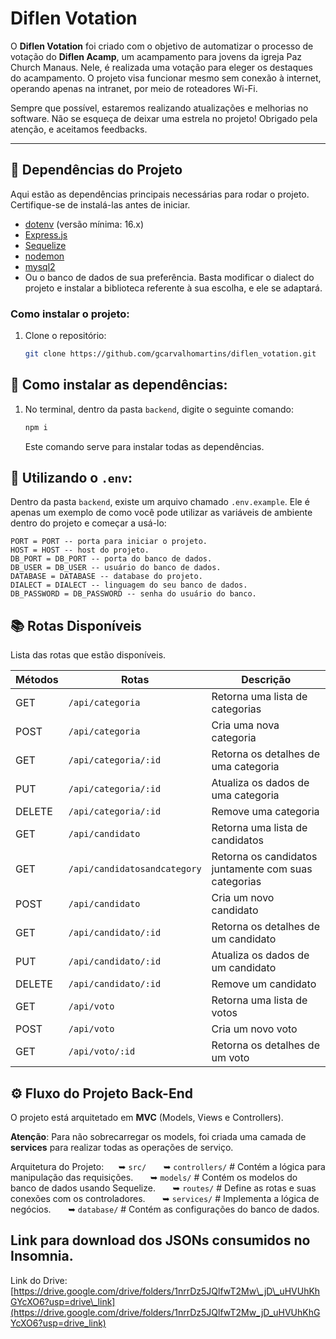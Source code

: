 

# Diflen Votation

O **Diflen Votation** foi criado com o objetivo de automatizar o processo de votação do **Diflen Acamp**, um acampamento para jovens da igreja Paz Church Manaus. Nele, é realizada uma votação para eleger os destaques do acampamento. O projeto visa funcionar mesmo sem conexão à internet, operando apenas na intranet, por meio de roteadores Wi-Fi.

Sempre que possível, estaremos realizando atualizações e melhorias no software. Não se esqueça de deixar uma estrela no projeto\! Obrigado pela atenção, e aceitamos feedbacks.

-----

## 🚀 Dependências do Projeto

Aqui estão as dependências principais necessárias para rodar o projeto. Certifique-se de instalá-las antes de iniciar.

  - [dotenv](https://nodejs.org/) (versão mínima: 16.x)
  - [Express.js](https://expressjs.com/)
  - [Sequelize](https://sequelize.org/)
  - [nodemon](https://www.npmjs.com/package/nodemon)
  - [mysql2](https://www.npmjs.com/package/mysql2)
  - Ou o banco de dados de sua preferência. Basta modificar o dialect do projeto e instalar a biblioteca referente à sua escolha, e ele se adaptará.

### Como instalar o projeto:

1.  Clone o repositório:
    ```bash
    git clone https://github.com/gcarvalhomartins/diflen_votation.git
    ```

## 🦾 Como instalar as dependências:

1.  No terminal, dentro da pasta `backend`, digite o seguinte comando:
    ```bash
    npm i
    ```
    Este comando serve para instalar todas as dependências.

## 👀 Utilizando o `.env`:

Dentro da pasta `backend`, existe um arquivo chamado `.env.example`. Ele é apenas um exemplo de como você pode utilizar as variáveis de ambiente dentro do projeto e começar a usá-lo:

```
PORT = PORT -- porta para iniciar o projeto.
HOST = HOST -- host do projeto.
DB_PORT = DB_PORT -- porta do banco de dados.
DB_USER = DB_USER -- usuário do banco de dados.
DATABASE = DATABASE -- database do projeto.
DIALECT = DIALECT -- linguagem do seu banco de dados.
DB_PASSWORD = DB_PASSWORD -- senha do usuário do banco.
```

## 📚 Rotas Disponíveis

Lista das rotas que estão disponíveis.

| Métodos | Rotas                 | Descrição                                   |
|---------|-----------------------|---------------------------------------------|
| GET     | `/api/categoria`      | Retorna uma lista de categorias             |
| POST    | `/api/categoria`      | Cria uma nova categoria                     |
| GET     | `/api/categoria/:id`  | Retorna os detalhes de uma categoria        |
| PUT     | `/api/categoria/:id`  | Atualiza os dados de uma categoria          |
| DELETE  | `/api/categoria/:id`  | Remove uma categoria                        |
| GET     | `/api/candidato`      | Retorna uma lista de candidatos             |
| GET     | `/api/candidatosandcategory` | Retorna os candidatos juntamente com suas categorias |
| POST    | `/api/candidato`      | Cria um novo candidato                      |
| GET     | `/api/candidato/:id`  | Retorna os detalhes de um candidato         |
| PUT     | `/api/candidato/:id`  | Atualiza os dados de um candidato           |
| DELETE  | `/api/candidato/:id`  | Remove um candidato                         |
| GET     | `/api/voto`           | Retorna uma lista de votos                  |
| POST    | `/api/voto`           | Cria um novo voto                           |
| GET     | `/api/voto/:id`       | Retorna os detalhes de um voto              |

## ⚙️ Fluxo do Projeto Back-End

O projeto está arquitetado em **MVC** (Models, Views e Controllers).

**Atenção**: Para não sobrecarregar os models, foi criada uma camada de **services** para realizar todas as operações de serviço.

Arquitetura do Projeto:
     ➥ `src/`
      ➥ `controllers/` \# Contém a lógica para manipulação das requisições.
      ➥ `models/` \# Contém os modelos do banco de dados usando Sequelize.
      ➥ `routes/` \# Define as rotas e suas conexões com os controladores.
      ➥ `services/` \# Implementa a lógica de negócios.
      ➥ `database/` \# Contém as configurações do banco de dados.

## Link para download dos JSONs consumidos no Insomnia.

Link do Drive: [https://drive.google.com/drive/folders/1nrrDz5JQlfwT2Mw\_jD\_uHVUhKhGYcXO6?usp=drive\_link](https://drive.google.com/drive/folders/1nrrDz5JQlfwT2Mw_jD_uHVUhKhGYcXO6?usp=drive_link)
